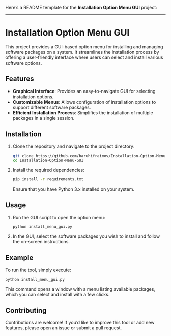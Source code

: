 Here’s a README template for the **Installation Option Menu GUI** project:

---

# Installation Option Menu GUI

This project provides a GUI-based option menu for installing and managing software packages on a system. It streamlines the installation process by offering a user-friendly interface where users can select and install various software options.

## Features

- **Graphical Interface**: Provides an easy-to-navigate GUI for selecting installation options.
- **Customizable Menus**: Allows configuration of installation options to support different software packages.
- **Efficient Installation Process**: Simplifies the installation of multiple packages in a single session.

## Installation

1. Clone the repository and navigate to the project directory:

   ```bash
   git clone https://github.com/baruhifraimov/Installation-Option-Menu-GUI.git
   cd Installation-Option-Menu-GUI
   ```

2. Install the required dependencies:

   ```bash
   pip install -r requirements.txt
   ```

   Ensure that you have Python 3.x installed on your system.

## Usage

1. Run the GUI script to open the option menu:

   ```bash
   python install_menu_gui.py
   ```

2. In the GUI, select the software packages you wish to install and follow the on-screen instructions.

## Example

To run the tool, simply execute:

```bash
python install_menu_gui.py
```

This command opens a window with a menu listing available packages, which you can select and install with a few clicks.

## Contributing

Contributions are welcome! If you’d like to improve this tool or add new features, please open an issue or submit a pull request.

